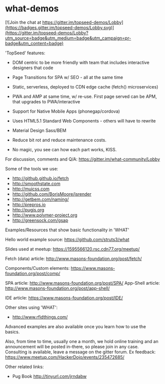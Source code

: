 # what-demos

[![Join the chat at https://gitter.im/topseed-demos/Lobby](https://badges.gitter.im/topseed-demos/Lobby.svg)](https://gitter.im/topseed-demos/Lobby?utm_source=badge&utm_medium=badge&utm_campaign=pr-badge&utm_content=badge)

'TopSeed' features:
- DOM centric to be more friendly with team that includes interactive designers that code
- Page Transitions for SPA w/ SEO - all at the same time
- Static, serverless, deployed to CDN edge cache (fetch() microservices)
- PWA and AMP at same time, w/ re-use. First page served can be APM, that upgrades to PWA/interactive
- Support for Native Mobile Apps (phonegap/cordova) 
- Uses HTML5.1 Standard Web Components - others will have to rewrite
- Material Design Sass/BEM 
- Reduce bit rot and reduce maintenance costs.

- No magic, you see can how each part works, KISS.

For discussion, comments and Q/A: <https://gitter.im/what-community/Lobby>

Some of the tools we use:
- <http://github.github.io/fetch>
- <http://smoothstate.com>
- <http://muicss.com>
- <http://github.com/BorisMoore/jsrender>
- <http://getbem.com/naming/>
- <http://prepros.io>
- <http://pugjs.org>
- <http://www.polymer-project.org>
- <http://greensock.com/gsap>


Examples/Resources that show basic functionality in 'WHAT'

Hello world example source: <https://github.com/struts3/what>

Slides used at meetup: <https://1595566120.rsc.cdn77.org/meetup/>

Fetch (data) article: <http://www.masons-foundation.org/post/fetch/>

Components/Custom elements: <https://www.masons-foundation.org/post/comp/>

SPA article: <http://www.masons-foundation.org/post/SPA/>
App-Shell article: <http://www.masons-foundation.org/post/app-shell/>

IDE article: <https://www.masons-foundation.org/post/IDE/>

Other sites using 'WHAT':
- <http://www.rfidthings.com/>

Advanced examples are also available once you learn how to use the basics.

Also, from time to time, usually one a month, we hold online training and an announcement will be posted in-there, so please join in any case. 
Consulting is available, leave a message on the gitter forum.
Ex feedback: <https://www.meetup.com/HackerDojo/events/235472685/>


Other related links:
- Pug Book <http://tinyurl.com/jrndabw>